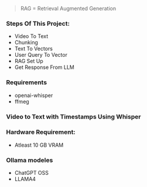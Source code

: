 > RAG = Retrieval Augmented Generation

### Steps Of This Project:
- Video To Text 
- Chunking
- Text To Vectors
- User Query To Vector
- RAG Set Up
- Get Response From LLM 


### Requirements
- openai-whisper
- ffmeg


### Video to Text with Timestamps Using  Whisper

### Hardware Requirement:
- Atleast 10 GB VRAM

### Ollama modeles
- ChatGPT OSS
- LLAMA4

